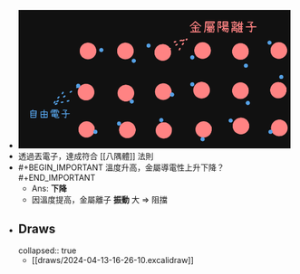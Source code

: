 - ![image.png](../assets/image_1712997016509_0.png)
- 透過丟電子，達成符合 [[八隅體]] 法則
- #+BEGIN_IMPORTANT
  溫度升高，金屬導電性上升下降？
  #+END_IMPORTANT
	- Ans: **下降**
	- 因溫度提高，金屬離子 **振動** 大
	  => 阻擋
- ## Draws
  collapsed:: true
	- [[draws/2024-04-13-16-26-10.excalidraw]]